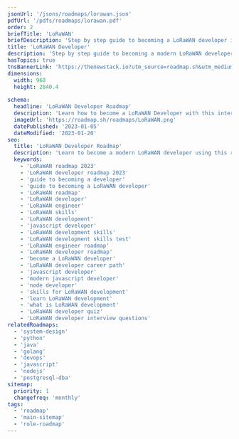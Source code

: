 ```yaml
---
jsonUrl: '/jsons/roadmaps/lorawan.json'
pdfUrl: '/pdfs/roadmaps/lorawan.pdf'
order: 2
briefTitle: 'LoRaWAN'
briefDescription: 'Step by step guide to becoming a LoRaWAN developer in 2023'
title: 'LoRaWAN Developer'
description: 'Step by step guide to becoming a modern LoRaWAN developer in 2023'
hasTopics: true
tnsBannerLink: 'https://thenewstack.io?utm_source=roadmap.sh&utm_medium=Referral&utm_campaign=Alert'
dimensions:
  width: 968
  height: 2840.4
  
schema:
  headline: 'LoRaWAN Developer Roadmap'
  description: 'Learn how to become a LoRaWAN Developer with this interactive step by step guide in 2023. We also have resources and short descriptions attached to the roadmap items so you can get everything you want to learn in one place.'
  imageUrl: 'https://roadmap.sh/roadmaps/LoRaWAN.png'
  datePublished: '2023-01-05'
  dateModified: '2023-01-20'
seo:
  title: 'LoRaWAN Developer Roadmap'
  description: 'Learn to become a modern LoRaWAN developer using this roadmap. Community driven, articles, resources, guides, interview questions, quizzes for modern LoRaWAN development.'
  keywords:
    - 'LoRaWAN roadmap 2023'
    - 'LoRaWAN developer roadmap 2023'
    - 'guide to becoming a developer'
    - 'guide to becoming a LoRaWAN developer'
    - 'LoRaWAN roadmap'
    - 'LoRaWAN developer'
    - 'LoRaWAN engineer'
    - 'LoRaWAN skills'
    - 'LoRaWAN development'
    - 'javascript developer'
    - 'LoRaWAN development skills'
    - 'LoRaWAN development skills test'
    - 'LoRaWAN engineer roadmap'
    - 'LoRaWAN developer roadmap'
    - 'become a LoRaWAN developer'
    - 'LoRaWAN developer career path'
    - 'javascript developer'
    - 'modern javascript developer'
    - 'node developer'
    - 'skills for LoRaWAN development'
    - 'learn LoRaWAN development'
    - 'what is LoRaWAN development'
    - 'LoRaWAN developer quiz'
    - 'LoRaWAN developer interview questions'
relatedRoadmaps:
  - 'system-design'
  - 'python'
  - 'java'
  - 'golang'
  - 'devops'
  - 'javascript'
  - 'nodejs'
  - 'postgresql-dba'
sitemap:
  priority: 1
  changefreq: 'monthly'
tags:
  - 'roadmap'
  - 'main-sitemap'
  - 'role-roadmap'
---
```


